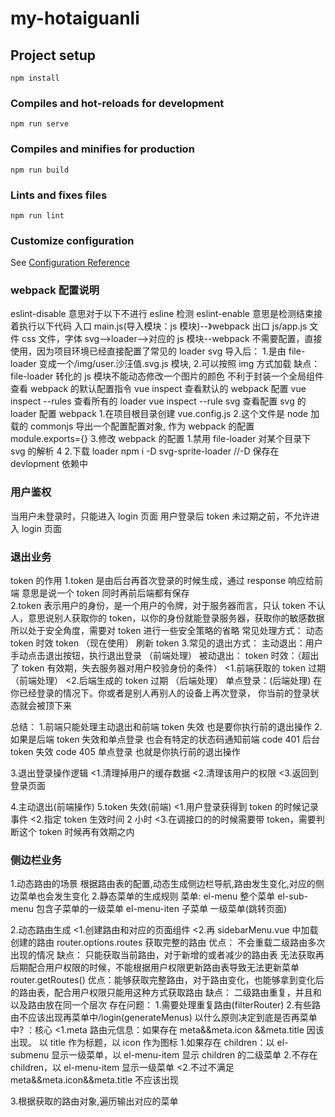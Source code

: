 # my-hotaiguanli

## Project setup

```
npm install
```

### Compiles and hot-reloads for development

```
npm run serve
```

### Compiles and minifies for production

```
npm run build
```

### Lints and fixes files

```
npm run lint
```

### Customize configuration

See [Configuration Reference](https://cli.vuejs.org/config/)

### webpack 配置说明

eslint-disable 意思对于以下不进行 esline 检测
eslint-enable 意思是检测结束接着执行以下代码
入口 main.js(导入模块：js 模块)--》webpack 出口 js/app.js 文件
css 文件，字体 svg-->loader-->对应的 js 模块--webpack
不需要配置，直接使用，因为项目环境已经直接配置了常见的 loader
svg 导入后： 1.是由 file-loader 变成一个/img/user.沙汪值.svg.js 模块, 2.可以按照 img 方式加载
缺点：file-loader 转化的 js 模块不能动态修改一个图片的颜色
不利于封装一个全局组件
查看 webpack 的默认配置指令
vue inspect 查看默认的 webpack 配置
vue inspect --rules 查看所有的 loader
vue inspect --rule svg 查看配置 svg 的 loader
配置 webpack 1.在项目根目录创建 vue.config.js 2.这个文件是 node 加载的 commonjs
导出一个配置配置对象, 作为 webpack 的配置
module.exports={} 3.修改 webpack 的配置 1.禁用 file-loader 对某个目录下 svg 的解析 4 2.下载 loader
npm i -D svg-sprite-loader //-D 保存在 devlopment 依赖中

### 用户鉴权

当用户未登录时，只能进入 login 页面
用户登录后 token 未过期之前，不允许进入 login 页面

### 退出业务

token 的作用
1.token 是由后台再首次登录的时候生成，通过 response 响应给前端 意思是说一个 token 同时再前后端都有保存  
2.token 表示用户的身份，是一个用户的令牌，对于服务器而言，只认 token 不认人，意思说别人获取你的 token，以你的身份就能登录服务器，获取你的敏感数据所以处于安全角度，需要对 token 进行一些安全策略的省略
常见处理方式：
动态 token
时效 token （现在使用）
刷新 token 3.常见的退出方式：
主动退出：用户手动点击退出按钮，执行退出登录 （前端处理）
被动退出：
token 时效：（超出了 token 有效期，失去服务器对用户校验身份的条件）
<1.前端获取的 token 过期（前端处理）
<2.后端生成的 token 过期 （后端处理）
单点登录：(后端处理)
在你已经登录的情况下。你或者是别人再别人的设备上再次登录，
你当前的登录状态就会被顶下来

总结： 1.前端只能处理主动退出和前端 token 失效
也是要你执行前的退出操作 2.如果是后端 token 失效和单点登录
也会有特定的状态码通知前端
code 401 后台 token 失效
code 405 单点登录
也就是你执行前的退出操作

3.退出登录操作逻辑
<1.清理掉用户的缓存数据
<2.清理该用户的权限
<3.返回到登录页面

4.主动退出(前端操作)
5.token 失效(前端)
<1.用户登录获得到 token 的时候记录事件
<2.指定 token 生效时间 2 小时
<3.在调接口的的时候需要带 token，需要判断这个 token 时候再有效期之内

### 侧边栏业务

1.动态路由的场景
根据路由表的配置,动态生成侧边栏导航,路由发生变化,对应的侧边菜单也会发生变化 2.静态菜单的生成规则
菜单:
el-menu 整个菜单
el-sub-menu 包含子菜单的一级菜单
el-menu-iten 子菜单 一级菜单(跳转页面)

2.动态路由生成
<1.创建路由和对应的页面组件
<2.再 sidebarMenu.vue 中加载创建的路由
router.options.routes 获取完整的路由
优点：
不会重载二级路由多次出现的情况
缺点：
只能获取当前路由，对于新增的或者减少的路由表 无法获取再后期配合用户权限的时候，不能根据用户权限更新路由表导致无法更新菜单
router.getRoutes()
优点：能够获取完整路由，对于路由变化，也能够拿到变化后的路由表，配合用户权限只能用这种方式获取路由
缺点：
二级路由重复，并且和以及路由放在同一个层次
存在问题： 1.需要处理重复路由(filterRouter) 2.有些路由不应该出现再菜单中/login(generateMenus)
以什么原则决定到底是否再菜单中? ：核心
<1.meta 路由元信息：如果存在 meta&&meta.icon &&meta.title 因该出现。
以 title 作为标题，以 icon 作为图标 1.如果存在 children：以 el-submenu 显示一级菜单，以 el-menu-item 显示 children 的二级菜单 2.不存在 children，以 el-menu-item 显示一级菜单
<2.不过不满足 meta&&meta.icon&&meta.title 不应该出现

3.根据获取的路由对象,遍历输出对应的菜单
